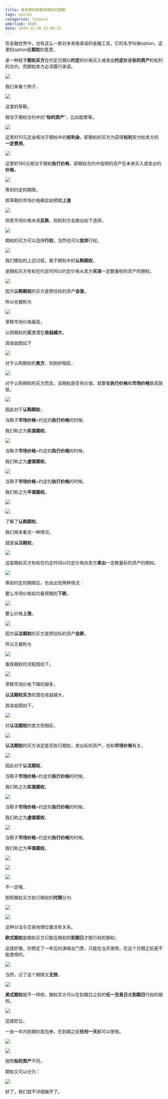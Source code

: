 ```yaml
---
title: 看涨期权和看跌期权的图解
tags: option
categories: finance
abbrlink: 8686
date: 2019-12-30 23:09:51
---
```


在金融世界中，也有这么一款对未来做承诺的金融工具，它的名字叫做option，这里的option是**期权**的意思，

是一种赋予**期权买方**在约定日期以**约定**的价格买入或卖出**约定**数量**标的资产**的权利的合约，而期权卖方必须履行承诺。

![](https://img-blog.csdnimg.cn/20190919164713845.jpeg)

<!--more-->

我们来看个例子，

![](https://img-blog.csdnimg.cn/20190919164713900.jpeg?x-oss-process=image/watermark,type_ZmFuZ3poZW5naGVpdGk,shadow_10,text_aHR0cHM6Ly9ibG9nLmNzZG4ubmV0L0hlbGxvbGlqdW5zaHk=,size_16,color_FFFFFF,t_70)

这里的草鞋，

相当于期权合约中的“**标的资产**”，比如股票等。

![](https://img-blog.csdnimg.cn/20190919164713975.jpeg?x-oss-process=image/watermark,type_ZmFuZ3poZW5naGVpdGk,shadow_10,text_aHR0cHM6Ly9ibG9nLmNzZG4ubmV0L0hlbGxvbGlqdW5zaHk=,size_16,color_FFFFFF,t_70)

这里的10元定金相当于期权中的**权利金**，即期权的买方为获得**权利**支付给卖方的**一定费用**。

![](https://img-blog.csdnimg.cn/2019091916471432.jpeg?x-oss-process=image/watermark,type_ZmFuZ3poZW5naGVpdGk,shadow_10,text_aHR0cHM6Ly9ibG9nLmNzZG4ubmV0L0hlbGxvbGlqdW5zaHk=,size_16,color_FFFFFF,t_70)

这里的180元相当于期权**执行价格**，即期权合约中指明的资产在未来买入或卖出的**价格**。

![](https://img-blog.csdnimg.cn/20190919164714684.jpeg?x-oss-process=image/watermark,type_ZmFuZ3poZW5naGVpdGk,shadow_10,text_aHR0cHM6Ly9ibG9nLmNzZG4ubmV0L0hlbGxvbGlqdW5zaHk=,size_16,color_FFFFFF,t_70)

等到约定的期限，

若草鞋的市场价格确实如预期**上涨**

![](https://img-blog.csdnimg.cn/20190919164715787.jpeg?x-oss-process=image/watermark,type_ZmFuZ3poZW5naGVpdGk,shadow_10,text_aHR0cHM6Ly9ibG9nLmNzZG4ubmV0L0hlbGxvbGlqdW5zaHk=,size_16,color_FFFFFF,t_70)

但若市场价格未涨**反跌**，则权利方会做出如下选择，

![](https://img-blog.csdnimg.cn/20190919164744336.jpeg?x-oss-process=image/watermark,type_ZmFuZ3poZW5naGVpdGk,shadow_10,text_aHR0cHM6Ly9ibG9nLmNzZG4ubmV0L0hlbGxvbGlqdW5zaHk=,size_16,color_FFFFFF,t_70)

期权的买方可以选择**行权**，当然也可以**放弃**行权。

![](https://img-blog.csdnimg.cn/20190919164744425.jpeg?x-oss-process=image/watermark,type_ZmFuZ3poZW5naGVpdGk,shadow_10,text_aHR0cHM6Ly9ibG9nLmNzZG4ubmV0L0hlbGxvbGlqdW5zaHk=,size_16,color_FFFFFF,t_70)

我们模拟的上述过程，属于期权中的**认购期权**，

是期权买方有权在约定时间以约定价格从卖方**买进**一定数量标的资产的期权。

![](https://img-blog.csdnimg.cn/20190919164744381.jpeg?x-oss-process=image/watermark,type_ZmFuZ3poZW5naGVpdGk,shadow_10,text_aHR0cHM6Ly9ibG9nLmNzZG4ubmV0L0hlbGxvbGlqdW5zaHk=,size_16,color_FFFFFF,t_70)

因为**认购期权**的买方是预估标的资产**会涨**，

所以也被称为

![](https://img-blog.csdnimg.cn/20190919164744823.jpeg?x-oss-process=image/watermark,type_ZmFuZ3poZW5naGVpdGk,shadow_10,text_aHR0cHM6Ly9ibG9nLmNzZG4ubmV0L0hlbGxvbGlqdW5zaHk=,size_16,color_FFFFFF,t_70)

草鞋市场价格越高，

认购期权的**买方**潜在**收益越大**，

其收益图如下

![](https://img-blog.csdnimg.cn/20190919164744524.jpeg?x-oss-process=image/watermark,type_ZmFuZ3poZW5naGVpdGk,shadow_10,text_aHR0cHM6Ly9ibG9nLmNzZG4ubmV0L0hlbGxvbGlqdW5zaHk=,size_16,color_FFFFFF,t_70)

对于认购期权的**卖方**，则刚好相反，

![](https://img-blog.csdnimg.cn/20190919164744608.jpeg?x-oss-process=image/watermark,type_ZmFuZ3poZW5naGVpdGk,shadow_10,text_aHR0cHM6Ly9ibG9nLmNzZG4ubmV0L0hlbGxvbGlqdW5zaHk=,size_16,color_FFFFFF,t_70)

对于认购期权的买方而言，该期权是否有价值，就要看**执行价格**和**市场价格**孰高孰低，

![](https://img-blog.csdnimg.cn/20190919164801250.jpeg?x-oss-process=image/watermark,type_ZmFuZ3poZW5naGVpdGk,shadow_10,text_aHR0cHM6Ly9ibG9nLmNzZG4ubmV0L0hlbGxvbGlqdW5zaHk=,size_16,color_FFFFFF,t_70)

因此对于**认购期权**，

当鞋子**市场价格**>约定的**执行价格**的时候，

我们称之为**实值期权**，

![](https://img-blog.csdnimg.cn/20190919164801373.jpeg?x-oss-process=image/watermark,type_ZmFuZ3poZW5naGVpdGk,shadow_10,text_aHR0cHM6Ly9ibG9nLmNzZG4ubmV0L0hlbGxvbGlqdW5zaHk=,size_16,color_FFFFFF,t_70)

当鞋子**市场价格**<约定的**执行价格**的时候，

我们称之为**虚值期权**，

![](https://img-blog.csdnimg.cn/20190919164801374.jpeg?x-oss-process=image/watermark,type_ZmFuZ3poZW5naGVpdGk,shadow_10,text_aHR0cHM6Ly9ibG9nLmNzZG4ubmV0L0hlbGxvbGlqdW5zaHk=,size_16,color_FFFFFF,t_70)

当鞋子**市场价格**=约定的**执行价格**的时候，

我们称之为**平值期权**。

![](https://img-blog.csdnimg.cn/20190919164801420.jpeg?x-oss-process=image/watermark,type_ZmFuZ3poZW5naGVpdGk,shadow_10,text_aHR0cHM6Ly9ibG9nLmNzZG4ubmV0L0hlbGxvbGlqdW5zaHk=,size_16,color_FFFFFF,t_70)

![](https://img-blog.csdnimg.cn/20190919164820351.jpeg?x-oss-process=image/watermark,type_ZmFuZ3poZW5naGVpdGk,shadow_10,text_aHR0cHM6Ly9ibG9nLmNzZG4ubmV0L0hlbGxvbGlqdW5zaHk=,size_16,color_FFFFFF,t_70)

了解了**认购期权**，

我们再来看另一种情况，

就是**认沽期权**，

![](https://img-blog.csdnimg.cn/20190919164820449.jpeg?x-oss-process=image/watermark,type_ZmFuZ3poZW5naGVpdGk,shadow_10,text_aHR0cHM6Ly9ibG9nLmNzZG4ubmV0L0hlbGxvbGlqdW5zaHk=,size_16,color_FFFFFF,t_70)

这是期权买方有权在约定时间以约定价格向卖方**卖出**一定数量标的资产的期权。

![](https://img-blog.csdnimg.cn/20190919164820493.jpeg?x-oss-process=image/watermark,type_ZmFuZ3poZW5naGVpdGk,shadow_10,text_aHR0cHM6Ly9ibG9nLmNzZG4ubmV0L0hlbGxvbGlqdW5zaHk=,size_16,color_FFFFFF,t_70)

等到约定的期限后，也会出现两种情况：

要么市场价格如刘备预期的**下跌**，

![](https://img-blog.csdnimg.cn/20190919164820581.jpeg?x-oss-process=image/watermark,type_ZmFuZ3poZW5naGVpdGk,shadow_10,text_aHR0cHM6Ly9ibG9nLmNzZG4ubmV0L0hlbGxvbGlqdW5zaHk=,size_16,color_FFFFFF,t_70)

要么价格**上涨**，

![](https://img-blog.csdnimg.cn/20190919164820628.jpeg?x-oss-process=image/watermark,type_ZmFuZ3poZW5naGVpdGk,shadow_10,text_aHR0cHM6Ly9ibG9nLmNzZG4ubmV0L0hlbGxvbGlqdW5zaHk=,size_16,color_FFFFFF,t_70)

因为**认沽期权**的买方是预估标的资产**会跌**，

所以又被称为

![](https://img-blog.csdnimg.cn/20190919164820683.jpeg?x-oss-process=image/watermark,type_ZmFuZ3poZW5naGVpdGk,shadow_10,text_aHR0cHM6Ly9ibG9nLmNzZG4ubmV0L0hlbGxvbGlqdW5zaHk=,size_16,color_FFFFFF,t_70)

看跌期权的流程图如下，

![](https://img-blog.csdnimg.cn/20190919164842910.jpeg?x-oss-process=image/watermark,type_ZmFuZ3poZW5naGVpdGk,shadow_10,text_aHR0cHM6Ly9ibG9nLmNzZG4ubmV0L0hlbGxvbGlqdW5zaHk=,size_16,color_FFFFFF,t_70)

草鞋市场价格下降的越多，

**认沽期权买方**的潜在收益越大，

其收益图如下，

![](https://img-blog.csdnimg.cn/20190919164842974.jpeg?x-oss-process=image/watermark,type_ZmFuZ3poZW5naGVpdGk,shadow_10,text_aHR0cHM6Ly9ibG9nLmNzZG4ubmV0L0hlbGxvbGlqdW5zaHk=,size_16,color_FFFFFF,t_70)

对**认沽期权**的卖方则相反，

![](https://img-blog.csdnimg.cn/2019091916484333.jpeg?x-oss-process=image/watermark,type_ZmFuZ3poZW5naGVpdGk,shadow_10,text_aHR0cHM6Ly9ibG9nLmNzZG4ubmV0L0hlbGxvbGlqdW5zaHk=,size_16,color_FFFFFF,t_70)

**认沽期权**的买方决定是否执行期权，卖出标的资产，也和**市场价格**有关，

![](https://img-blog.csdnimg.cn/20190919164843578.jpeg?x-oss-process=image/watermark,type_ZmFuZ3poZW5naGVpdGk,shadow_10,text_aHR0cHM6Ly9ibG9nLmNzZG4ubmV0L0hlbGxvbGlqdW5zaHk=,size_16,color_FFFFFF,t_70)

因此对于**认沽期权**，

当鞋子**市场价格**<约定的**执行价格**的时候，

我们称之为**实值期权**，

![](https://img-blog.csdnimg.cn/20190919164843164.jpeg?x-oss-process=image/watermark,type_ZmFuZ3poZW5naGVpdGk,shadow_10,text_aHR0cHM6Ly9ibG9nLmNzZG4ubmV0L0hlbGxvbGlqdW5zaHk=,size_16,color_FFFFFF,t_70)

当鞋子**市场价格**>约定的**执行价格**的时候，

我们称之为**虚值期权**，

![](https://img-blog.csdnimg.cn/20190919164843270.jpeg?x-oss-process=image/watermark,type_ZmFuZ3poZW5naGVpdGk,shadow_10,text_aHR0cHM6Ly9ibG9nLmNzZG4ubmV0L0hlbGxvbGlqdW5zaHk=,size_16,color_FFFFFF,t_70)

当鞋子**市场价格**=约定的**执行价格**的时候，

我们称之为**平值期权**。

![](https://img-blog.csdnimg.cn/20190919164843302.jpeg?x-oss-process=image/watermark,type_ZmFuZ3poZW5naGVpdGk,shadow_10,text_aHR0cHM6Ly9ibG9nLmNzZG4ubmV0L0hlbGxvbGlqdW5zaHk=,size_16,color_FFFFFF,t_70)

![](https://img-blog.csdnimg.cn/20190919164843391.jpeg?x-oss-process=image/watermark,type_ZmFuZ3poZW5naGVpdGk,shadow_10,text_aHR0cHM6Ly9ibG9nLmNzZG4ubmV0L0hlbGxvbGlqdW5zaHk=,size_16,color_FFFFFF,t_70)

![](https://img-blog.csdnimg.cn/20190919164843423.jpeg?x-oss-process=image/watermark,type_ZmFuZ3poZW5naGVpdGk,shadow_10,text_aHR0cHM6Ly9ibG9nLmNzZG4ubmV0L0hlbGxvbGlqdW5zaHk=,size_16,color_FFFFFF,t_70)

不一定哦，

按照期权买方执行期权的**时限**分为:

![](https://img-blog.csdnimg.cn/20190919164843501.jpeg?x-oss-process=image/watermark,type_ZmFuZ3poZW5naGVpdGk,shadow_10,text_aHR0cHM6Ly9ibG9nLmNzZG4ubmV0L0hlbGxvbGlqdW5zaHk=,size_16,color_FFFFFF,t_70)

![](https://img-blog.csdnimg.cn/20190919164843651.jpeg?x-oss-process=image/watermark,type_ZmFuZ3poZW5naGVpdGk,shadow_10,text_aHR0cHM6Ly9ibG9nLmNzZG4ubmV0L0hlbGxvbGlqdW5zaHk=,size_16,color_FFFFFF,t_70)

这种分法与交易地理位置没有关系。

**欧式期权**是期权买方只能在期权的**到期日**才能行权的期权。

这就好像，你预定了一年后的演唱会门票，只能在当天使用，在这个日期之前是不能使用的。

![](https://img-blog.csdnimg.cn/20190919164908598.jpeg?x-oss-process=image/watermark,type_ZmFuZ3poZW5naGVpdGk,shadow_10,text_aHR0cHM6Ly9ibG9nLmNzZG4ubmV0L0hlbGxvbGlqdW5zaHk=,size_16,color_FFFFFF,t_70)

当然，过了这个期限又**无效**，

![](https://img-blog.csdnimg.cn/20190919164908680.jpeg?x-oss-process=image/watermark,type_ZmFuZ3poZW5naGVpdGk,shadow_10,text_aHR0cHM6Ly9ibG9nLmNzZG4ubmV0L0hlbGxvbGlqdW5zaHk=,size_16,color_FFFFFF,t_70)

**美式期权**就不一样啦，期权买方可以在到期日之前的**任一交易日**或**到期日**行权的期权。

![](https://img-blog.csdnimg.cn/20190919164908730.jpeg?x-oss-process=image/watermark,type_ZmFuZ3poZW5naGVpdGk,shadow_10,text_aHR0cHM6Ly9ibG9nLmNzZG4ubmV0L0hlbGxvbGlqdW5zaHk=,size_16,color_FFFFFF,t_70)

这就好比，

一张一年内到期的面包券，在到期之前**任何一天**都可以使用。

![](https://img-blog.csdnimg.cn/20190919164908799.jpeg?x-oss-process=image/watermark,type_ZmFuZ3poZW5naGVpdGk,shadow_10,text_aHR0cHM6Ly9ibG9nLmNzZG4ubmV0L0hlbGxvbGlqdW5zaHk=,size_16,color_FFFFFF,t_70)

![](https://img-blog.csdnimg.cn/20190919164908874.jpeg?x-oss-process=image/watermark,type_ZmFuZ3poZW5naGVpdGk,shadow_10,text_aHR0cHM6Ly9ibG9nLmNzZG4ubmV0L0hlbGxvbGlqdW5zaHk=,size_16,color_FFFFFF,t_70)

按照**标的资产**不同，

期权又可以分为：

![](https://img-blog.csdnimg.cn/20190919164908916.jpeg?x-oss-process=image/watermark,type_ZmFuZ3poZW5naGVpdGk,shadow_10,text_aHR0cHM6Ly9ibG9nLmNzZG4ubmV0L0hlbGxvbGlqdW5zaHk=,size_16,color_FFFFFF,t_70)

好了，我们就不详细展开了。
